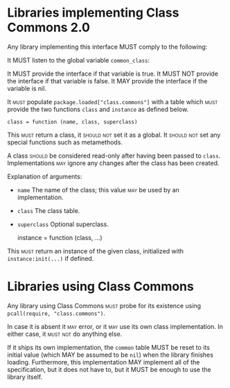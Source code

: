 Libraries implementing Class Commons 2.0
========================================

Any library implementing this interface MUST comply to the following:

It MUST listen to the global variable `common_class`:

It MUST provide the interface if that variable is true. It MUST NOT provide the interface if that variable is false. It MAY provide the interface if the variable is nil.

It <span style="font-variant:small-caps">must</span> populate `package.loaded["class.commons"]` with a table which <span style="font-variant:small-caps">must</span> provide the two functions `class` and `instance` as defined below.

	class = function (name, class, superclass)

This <span style="font-variant:small-caps">must</span> return a class, it <span style="font-variant:small-caps">should not</span> set it as a global. It <span style="font-variant:small-caps">should not</span> set any special functions such as metamethods.

A class <span style="font-variant:small-caps">should</span> be considered read-only after having been passed to `class`. Implementations <span style="font-variant:small-caps">may</span> ignore any changes after the class has been created.

Explanation of arguments:

 * `name` The name of the class; this value <span style="font-variant:small-caps">may</span> be used by an implementation.
 * `class` The class table.
 * `superclass` Optional superclass.


	instance = function (class, ...)

This <span style="font-variant:small-caps">must</span> return an instance of the given class, initialized with `instance:init(...)` if defined.

Libraries using Class Commons
=============================

Any library using Class Commons <span style="font-variant:small-caps">must</span> probe for its existence using `pcall(require, "class.commons")`.

In case it is absent it <span style="font-variant:small-caps">may</span> error, or it <span style="font-variant:small-caps">may</span> use its own class implementation. In either case, it <span style="font-variant:small-caps">must not</span> do anything else.

If it ships its own implementation, the `common` table MUST be reset to its
initial value (which MAY be assumed to be `nil`) when the library finishes
loading.
Furthermore, this implementation MAY implement all of the specification, but it
does not have to, but it MUST be enough to use the library itself.
